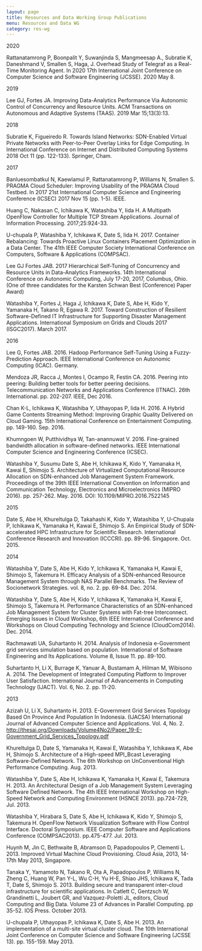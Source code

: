 ```yaml
---
layout: page
title: Resources and Data Working Group Publications
menu: Resources and Data WG
category: res-wg
---
```


<div class="border">2020</div>

Rattanatamrong P, Boonpalit Y, Suwanjinda S, Mangmeesap A., Subratie K, Daneshmand V, Smallen S, Haga, J. Overhead Study of Telegraf as a Real-Time
Monitoring Agent. In 2020 17th International Joint Conference on Computer Science
and Software Engineering (JCSSE). 2020 May 8.

<div class="border">2019</div>

Lee GJ, Fortes JA. Improving Data-Analytics Performance Via Autonomic Control of Concurrency and Resource Units. ACM Transactions on Autonomous and Adaptive Systems (TAAS). 2019 Mar 15;13(3):13.

<div class="border">2018</div>

Subratie K, Figueiredo R. Towards Island Networks: SDN-Enabled Virtual Private Networks with Peer-to-Peer Overlay Links for Edge Computing. In International Conference on Internet and Distributed Computing Systems 2018 Oct 11 (pp. 122-133). Springer, Cham.

<div class="border">2017</div>

Banluesombatkul N, Kaewlamul P, Rattanatamrong P, Williams N, Smallen S. PRAGMA Cloud Scheduler: Improving Usability of the PRAGMA Cloud Testbed. In 2017 21st International Computer Science and Engineering Conference (ICSEC) 2017 Nov 15 (pp. 1-5). IEEE.

Huang C, Nakasan C, Ichikawa K, Watashiba Y, Iida H. A Multipath OpenFlow Controller for Multiple TCP Stream Applications. Journal of Information Processing. 2017;25:924-33.

U-chupala P, Watashiba Y, Ichikawa K, Date S, Iida H. 2017. Container Rebalancing: Towards
Proactive Linux Containers Placement Optimization in a Data Center. The 41th IEEE Computer
Society International Conference on Computers, Software & Applications (COMPSAC).

Lee GJ Fortes JAB. 2017 Hierarchical Self-Tuning of Concurrency and Resource
Units in Data-Analytics Frameworks. 14th International Conference on Autonomic Computing,
July 17-20, 2017, Columbus, Ohio. (One of three candidates for the Karsten Schwan Best
(Conference) Paper Award)

Watashiba Y, Fortes J, Haga J, Ichikawa K, Date S, Abe H, Kido Y, Yamanaka H, Takano R,
Egawa R. 2017. Toward Construction of Resilient Software-Defined IT Infrastructure for
Supporting Disaster Management Applications. International Symposium on Grids and Clouds
2017 (ISGC2017). March 2017.

<div class="border">2016</div>

Lee G, Fortes JAB. 2016. Hadoop Performance Self-Tuning Using a Fuzzy-Prediction Approach.
IEEE International Conference on Autonomic Computing (ICAC). Germany.

Mendoza JR, Racca J, Montes I, Ocampo R, Festin CA. 2016. Peering into
peering: Building better tools for better peering decisions. Telecommunication
Networks and Applications Conference (ITNAC). 26th International. pp. 202-207. IEEE, Dec 2016.

Chan K-L, Ichikawa K, Watashiba Y, Uthayopas P, Iida H. 2016. A Hybrid Game Contents
Streaming Method: Improving Graphic Quality Delivered on Cloud Gaming. 15th International
Conference on Entertainment Computing. pp. 149-160. Sep. 2016.

Khumngoen W, Putthividhya W, Tan-anannuwat V. 2016. Fine-grained bandwidth allocation in 
software-defined networks. IEEE International Computer Science and Engineering Conference (ICSEC).

Watashiba Y, Susumu Date S, Abe H, Ichikawa K, Kido Y, Yamanaka H, Kawai E, Shimojo S.
Architecture of Virtualized Computational Resource Allocation on SDN-enhanced Job
Management System Framework. Proceedings of the 39th IEEE International Convention on
Information and Communication Technology, Electronics and Microelectronics (MIPRO 2016).
pp. 257-262. May. 2016. DOI: 10.1109/MIPRO.2016.7522145

<div class="border">2015</div>

Date S, Abe H, Khureltulga D, Takahashi K, Kido Y, Watashiba Y, U-Chupala P, Ichikawa K,
Yamanaka H, Kawai E, Shimojo S. An Empirical Study of SDN-accelerated HPC Infrastructure
for Scientific Research. International Conference Research and Innovation (ICCCRI). pp. 89-96.
Singapore. Oct. 2015.

<div class="border">2014</div>

Watashiba Y, Date S, Abe H, Kido Y, Ichikawa K, Yamanaka H, Kawai E, Shimojo S, Takemura H.
Efficacy Analysis of a SDN-enhanced Resource Management System through NAS Parallel Benchmarks.
The Review of Socionetwork Strategies. vol.  8, no. 2. pp. 69-84. Dec. 2014.

Watashiba Y, Date S, Abe H, Kido Y, Ichikawa K, Yamanaka H, Kawai E, Shimojo S,  Takemura H.
Performance Characteristics of an SDN-enhanced Job Management System for Cluster Systems with
Fat-tree Interconnect. Emerging Issues in Cloud Workshop, 6th IEEE International Conference and
Workshops on Cloud Computing Technology and Science (CloudCom2014). Dec. 2014.

Rachmawati UA, Suhartanto H. 2014. Analysis of Indonesia e-Government grid services
simulation based on population. International of Software Engineering and Its Applications.
Volume 8, Issue 11. pp. 89-100.

Suhartanto H, Li X, Burrage K, Yanuar A, Bustamam A, Hilman M, Wibisono A.  2014. The
Development of Integrated Computing Platform to Improver User Satisfaction.  International
Journal of Advancements in Computing Technology (IJACT). Vol. 6, No. 2. pp. 11-20.

<div class="border">2013</div>

Azizah U, Li X, Suhartanto H. 2013. E-Government Grid Services Topology Based On Province 
And Population In Indonesia. (IJACSA) International Journal of Advanced Computer Science
and Applications. Vol. 4, No. 2. 
http://thesai.org/Downloads/Volume4No2/Paper_19-E-Government_Grid_Services_Topology.pdf

Khureltulga D, Date S, Yamanaka H, Kawai E, Watashiba Y, Ichikawa K, Abe H, Shimojo S. 
Architecture of a High-speed MPI_Bcast Leveraging Software-Defined Network. The 6th 
Workshop on UnConventional High Performance Computing. Aug. 2013.

Watashiba Y, Date S, Abe H, Ichikawa K, Yamanaka H, Kawai E, Takemura H. 2013.  An 
Architectural Design of a Job Management System Leveraging Software Defined Network. 
The 4th IEEE International Workshop on High-Speed Network and Computing Environment
(HSNCE 2013). pp.724-729, Jul. 2013.

Watashiba Y, Hirabara S, Date S, Abe H, Ichikawa K, Kido Y, Shimojo S, Takemura H.
OpenFlow Network Visualization Software with Flow Control Interface. Doctoral Symposium.
IEEE Computer Software and Applications Conference (COMPSAC2013). pp.475-477.  Jul.  2013.

Huynh M, Jin C, Bethwaite B, Abramson D, Papadopoulos P, Clementi L. 2013.  Improved
Virtual Machine Cloud Provisioning. Cloud Asia, 2013, 14-17th May 2013, Singapore.

Tanaka Y, Yamamoto N, Takano R, Ota A, Papadopoulos P, Williams N, Zheng C, Huang W,
Pan Y-L, Wu C-H, Yu H-E, Shiao JHS, Ichikawa K, Tada T, Date S, Shimojo S.  2013. Building
secure and transparent inter-cloud infrastructure for scientific applications.  In Catlett C,
Gentzsch W, Grandinetti L, Joubert GR, and Vazquez-Poletti JL, editors, Cloud Computing and
Big Data. Volume 23 of Advances in Parallel Computing. pp 35-52. IOS Press.  October 2013.

U-chupala P, Uthayopas P, Ichikawa K, Date S, Abe H. 2013. An implementation of a multi-site
virtual cluster cloud. The 10th International Joint Conference on Computer Science and Software
Engineering (JCSSE 13). pp. 155-159. May 2013.

